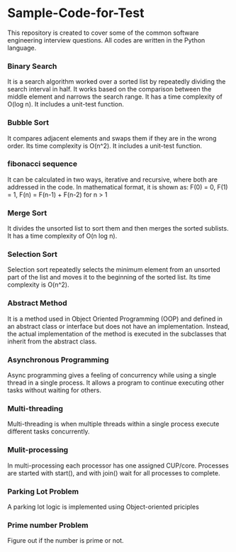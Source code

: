 # Sample-Code-for-Test

This repository is created to cover some of the common software engineering interview questions. All codes are written in the Python language.

### Binary Search
It is a search algorithm worked over a sorted list by repeatedly dividing the search interval in half. It works based on the comparison between the middle element and narrows the search range. It has a time complexity of O(log n). 
It includes a unit-test function.

### Bubble Sort
It compares adjacent elements and swaps them if they are in the wrong order. Its time complexity is O(n^2). It includes a unit-test function.

### fibonacci sequence
It can be calculated in two ways, iterative and recursive, where both are addressed in the code. In mathematical format, it is shown as:
F(0) = 0,
F(1) = 1,
F(n) = F(n-1) + F(n-2) for n > 1

### Merge Sort
It divides the unsorted list to sort them and then merges the sorted sublists. It has a time complexity of O(n log n).

### Selection Sort
Selection sort repeatedly selects the minimum element from an unsorted part of the list and moves it to the beginning of the sorted list. Its time complexity is O(n^2).

### Abstract Method
It is a method used in Object Oriented Programming (OOP) and defined in an abstract class or interface but does not have an implementation. Instead, the actual implementation of the method is executed in the subclasses that inherit from the abstract class.

### Asynchronous Programming
Async programming gives a feeling of concurrency while using a single thread in a single process. It allows a program to continue executing other tasks without waiting for others.

### Multi-threading 
Multi-threading is when multiple threads within a single process execute different tasks concurrently. 

### Mulit-processing
In multi-processing each processor has one assigned CUP/core. Processes are started with start(), and with join() wait for all processes to complete.

### Parking Lot Problem
A parking lot logic is implemented using Object-oriented priciples

### Prime number Problem
Figure out if the number is prime or not.
